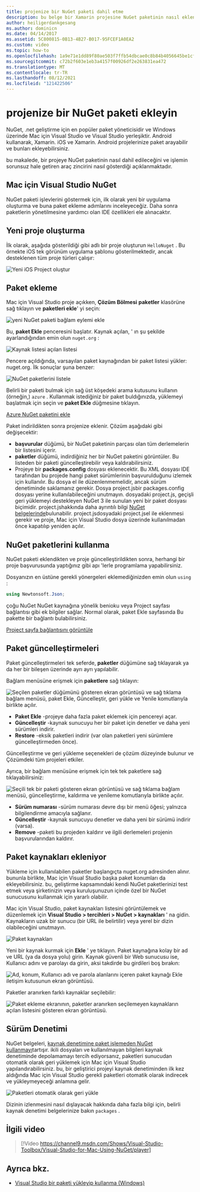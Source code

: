 ```yaml
---
title: projenize bir NuGet paketi dahil etme
description: bu belge bir Xamarin projesine NuGet paketinin nasıl ekleneceğini kapsar. Bir paketi bulmayı ve indirmeyi, Ayrıca IDE tümleştirme özelliklerini tanıtmayı da açıklar.
author: heiligerdankgesang
ms.author: dominicn
ms.date: 04/14/2017
ms.assetid: 5C800815-0B13-4B27-B017-95FCEF1A0EA2
ms.custom: video
ms.topic: how-to
ms.openlocfilehash: 1a9e71e1dd89f80ae503f7ffb54dbcae0c8b84b4056645be1cf6092331bd5156
ms.sourcegitcommit: c72b2f603e1eb3a4157f00926df2e263831ea472
ms.translationtype: MT
ms.contentlocale: tr-TR
ms.lasthandoff: 08/12/2021
ms.locfileid: "121422506"
---
```

# <a name="include-a-nuget-package-in-your-project"></a>projenize bir NuGet paketi ekleyin

NuGet, .net geliştirme için en popüler paket yöneticisidir ve Windows üzerinde Mac için Visual Studio ve Visual Studio yerleşiktir. Android kullanarak, Xamarin. iOS ve Xamarin. Android projelerinize paket arayabilir ve bunları ekleyebilirsiniz.

bu makalede, bir projeye NuGet paketinin nasıl dahil edileceğini ve işlemin sorunsuz hale getiren araç zincirini nasıl gösterdiği açıklanmaktadır.

## <a name="nuget-in-visual-studio-for-mac"></a>Mac için Visual Studio NuGet

NuGet paketi işlevlerini göstermek için, ilk olarak yeni bir uygulama oluşturma ve buna paket ekleme adımlarını inceleyeceğiz. Daha sonra paketlerin yönetilmesine yardımcı olan IDE özellikleri ele alınacaktır.

## <a name="create-a-new-project"></a>Yeni proje oluşturma

İlk olarak, aşağıda gösterildiği gibi adlı bir proje oluşturun `HelloNuget` . Bu örnekte iOS tek görünüm uygulama şablonu gösterilmektedir, ancak desteklenen tüm proje türleri çalışır:

![Yeni iOS Project oluştur](media/nuget-walkthrough-NewProject.png)

## <a name="adding-a-package"></a>Paket ekleme

Mac için Visual Studio proje açıkken, **Çözüm Bölmesi** **paketler** klasörüne sağ tıklayın ve **paketleri ekle**' yi seçin:

![yeni NuGet paketi bağlam eylemi ekle](media/nuget-walkthrough-PackagesMenu.png)

Bu, **paket Ekle** penceresini başlatır. Kaynak açılan, ' ın şu şekilde ayarlandığından emin olun `nuget.org` :

![Kaynak listesi açılan listesi](media/nuget-walkthrough-Source.png)

Pencere açıldığında, varsayılan paket kaynağından bir paket listesi yükler: nuget.org. İlk sonuçlar şuna benzer:

![NuGet paketlerini listele](media/nuget-walkthrough-AddPackages1.png)

Belirli bir paketi bulmak için sağ üst köşedeki arama kutusunu kullanın (örneğin,) `azure` . Kullanmak istediğiniz bir paket buldığınızda, yüklemeyi başlatmak için seçin ve **paket Ekle** düğmesine tıklayın.

[Azure NuGet paketini ekle](media/nuget-walkthrough-AddPackages2.png)

Paket indirildikten sonra projenize eklenir. Çözüm aşağıdaki gibi değişecektir:

* **başvurular** düğümü, bir NuGet paketinin parçası olan tüm derlemelerin bir listesini içerir.
* **paketler** düğümü, indirdiğiniz her bir NuGet paketini görüntüler. Bu listeden bir paketi güncelleştirebilir veya kaldırabilirsiniz.
* Projeye bir **packages.config** dosyası eklenecektir. Bu XML dosyası IDE tarafından bu projede hangi paket sürümlerinin başvurulduğunu izlemek için kullanılır. Bu dosya el ile düzenlenmemelidir, ancak sürüm denetiminde saklamanız gerekir. Dosya project.jsbir packages.config dosyası yerine kullanılabileceğini unutmayın. dosyadaki project.js, geçişli geri yüklemeyi destekleyen NuGet 3 ile sunulan yeni bir paket dosyası biçimidir. project.jshakkında daha ayrıntılı bilgi [NuGet belgelerinde](/NuGet/Schema/Project-Json)bulunabilir. project.jsdosyadaki project.jsel ile eklenmesi gerekir ve proje, Mac için Visual Studio dosya üzerinde kullanılmadan önce kapatılıp yeniden açılır.

## <a name="using-nuget-packages"></a>NuGet paketlerini kullanma

NuGet paketi eklendikten ve proje güncelleştirildikten sonra, herhangi bir proje başvurusunda yaptığınız gibi apı 'lerle programlama yapabilirsiniz.

Dosyanızın en üstüne gerekli yönergeleri eklemediğinizden emin olun `using` :

```csharp
using Newtonsoft.Json;
```

çoğu NuGet NuGet kaynağına yönelik benioku veya Project sayfası bağlantısı gibi ek bilgiler sağlar. Normal olarak, paket Ekle sayfasında Bu pakette bir bağlantı bulabilirsiniz.

[Project sayfa bağlantısını görüntüle](media/nuget-walkthrough-project-page.png)

<a name="Package_Updates" class="injected"></a>

## <a name="package-updates"></a>Paket güncelleştirmeleri

Paket güncelleştirmeleri tek seferde, **paketler** düğümüne sağ tıklayarak ya da her bir bileşen üzerinde ayrı ayrı yapılabilir.

Bağlam menüsüne erişmek için **paketlere** sağ tıklayın:

![Seçilen paketler düğümünü gösteren ekran görüntüsü ve sağ tıklama bağlam menüsü, paket Ekle, Güncelleştir, geri yükle ve Yenile komutlarıyla birlikte açılır.](media/nuget-walkthrough-PackagesMenu.png)

* **Paket Ekle** -projeye daha fazla paket eklemek için pencereyi açar.
* **Güncelleştir** -kaynak sunucuyu her bir paket için denetler ve daha yeni sürümleri indirir.
* **Restore** -eksik paketleri indirir (var olan paketleri yeni sürümlere güncelleştirmeden önce).

Güncelleştirme ve geri yükleme seçenekleri de çözüm düzeyinde bulunur ve Çözümdeki tüm projeleri etkiler.

Ayrıca, bir bağlam menüsüne erişmek için tek tek paketlere sağ tıklayabilirsiniz:

![Seçili tek bir paketi gösteren ekran görüntüsü ve sağ tıklama bağlam menüsü, güncelleştirme, kaldırma ve yenileme komutlarıyla birlikte açılır.](media/nuget-walkthrough-PackageMenu.png)

* **Sürüm numarası** -sürüm numarası devre dışı bir menü öğesi; yalnızca bilgilendirme amacıyla sağlanır.
* **Güncelleştir** -kaynak sunucuyu denetler ve daha yeni bir sürümü indirir (varsa).
* **Remove** -paketi bu projeden kaldırır ve ilgili derlemeleri projenin başvurularından kaldırır.

## <a name="adding-package-sources"></a>Paket kaynakları ekleniyor

Yükleme için kullanılabilen paketler başlangıçta nuget.org adresinden alınır. bununla birlikte, Mac için Visual Studio başka paket konumları da ekleyebilirsiniz. bu, geliştirme kapsamındaki kendi NuGet paketlerinizi test etmek veya şirketinizin veya kuruluşunuzun içinde özel bir NuGet sunucusunu kullanmak için yararlı olabilir.

Mac için Visual Studio, paket kaynakları listesini görüntülemek ve düzenlemek için **Visual Studio > tercihleri > NuGet > kaynakları** ' na gidin. Kaynakların uzak bir sunucu (bir URL ile belirtilir) veya yerel bir dizin olabileceğini unutmayın.

![Paket kaynakları](media/nuget-walkthrough-PackageSource.png)

Yeni bir kaynak kurmak için **Ekle** ' ye tıklayın. Paket kaynağına kolay bir ad ve URL (ya da dosya yolu) girin. Kaynak güvenli bir Web sunucusu ise, Kullanıcı adını ve parolayı da girin, aksi takdirde bu girdileri boş bırakın:

![Ad, konum, Kullanıcı adı ve parola alanlarını içeren paket kaynağı Ekle iletişim kutusunun ekran görüntüsü.](media/nuget-walkthrough-PackageSource2.png)

Paketler aranırken farklı kaynaklar seçilebilir:

![Paket ekleme ekranının, paketler aranırken seçilemeyen kaynakların açılan listesini gösteren ekran görüntüsü.](media/nuget-walkthrough-PackageSource3.png)

## <a name="version-control"></a>Sürüm Denetimi

NuGet belgeleri, [kaynak denetimine paket işlemeden NuGet kullanmayı](/nuget/consume-packages/packages-and-source-control)tartışır. ikili dosyaları ve kullanılmayan bilgileri kaynak denetiminde depolamamayı tercih ediyorsanız, paketleri sunucudan otomatik olarak geri yüklemek için Mac için Visual Studio yapılandırabilirsiniz. bu, bir geliştirici projeyi kaynak denetiminden ilk kez aldığında Mac için Visual Studio gerekli paketleri otomatik olarak indirecek ve yükleymeyeceği anlamına gelir.

![Paketleri otomatik olarak geri yükle](media/nuget-walkthrough-AutoRestore.png)

Dizinin izlenmesini nasıl dışlayacak hakkında daha fazla bilgi için, belirli kaynak denetimi belgelerinize bakın `packages` .

## <a name="related-video"></a>İlgili video

> [!Video https://channel9.msdn.com/Shows/Visual-Studio-Toolbox/Visual-Studio-for-Mac-Using-NuGet/player]

## <a name="see-also"></a>Ayrıca bkz.

* [Visual Studio bir paketi yükleyip kullanma (Windows)](/nuget/quickstart/install-and-use-a-package-in-visual-studio)
